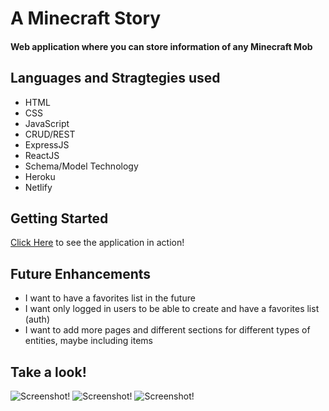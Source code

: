<h1>A Minecraft Story</h1>
<h4>Web application where you can store information of any Minecraft Mob<h4>

<h2>Languages and Stragtegies used</h2>
<ul>
<li>HTML</li>
<li>CSS</li>
<li>JavaScript</li>
<li>CRUD/REST</li>
<li>ExpressJS</li>
<li>ReactJS</li>
<li>Schema/Model Technology</li>
<li>Heroku</li>
<li>Netlify</li> 
</ul>

<h2>Getting Started</h2>

[Click Here](https://project3backendapp.herokuapp.com/mobs/)  to see the application in action! 

<h2>Future Enhancements</h2>

<ul>
<li> I want to have a favorites list in the future</li>
<li> I want only logged in users to be able to create and have a favorites list (auth) </li>
<li> I want to add more pages and different sections for different types of entities, maybe including items</li>
</ul>
  
<h2>Take a look!</h2>


![Screenshot!]()
![Screenshot!]()
![Screenshot!]()



